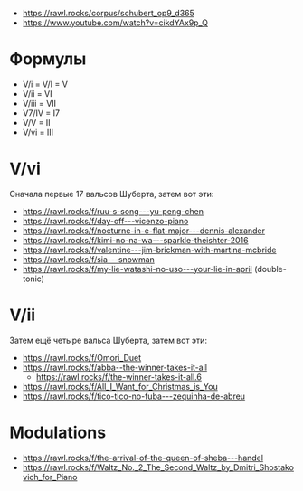 - https://rawl.rocks/corpus/schubert_op9_d365
- https://www.youtube.com/watch?v=cikdYAx9p_Q

# Формулы

- V/i = V/I = V
- V/ii = VI
- V/iii = VII
- V7/IV = I7
- V/V = II
- V/vi = III

# V/vi

Сначала первые 17 вальсов Шуберта, затем вот эти:

- https://rawl.rocks/f/ruu-s-song---yu-peng-chen
- https://rawl.rocks/f/day-off---vicenzo-piano
- https://rawl.rocks/f/nocturne-in-e-flat-major---dennis-alexander
- https://rawl.rocks/f/kimi-no-na-wa---sparkle-theishter-2016
- https://rawl.rocks/f/valentine---jim-brickman-with-martina-mcbride
- https://rawl.rocks/f/sia---snowman
- https://rawl.rocks/f/my-lie-watashi-no-uso---your-lie-in-april (double-tonic)

# V/ii

Затем ещё четыре вальса Шуберта, затем вот эти:

- https://rawl.rocks/f/Omori_Duet
- https://rawl.rocks/f/abba--the-winner-takes-it-all
  - https://rawl.rocks/f/the-winner-takes-it-all.6
- https://rawl.rocks/f/All_I_Want_for_Christmas_is_You
- https://rawl.rocks/f/tico-tico-no-fuba---zequinha-de-abreu

# Modulations

- https://rawl.rocks/f/the-arrival-of-the-queen-of-sheba---handel
- https://rawl.rocks/f/Waltz_No._2_The_Second_Waltz_by_Dmitri_Shostakovich_for_Piano
